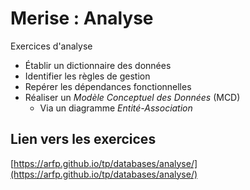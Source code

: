 # Merise : Analyse

Exercices d'analyse

- Établir un dictionnaire des données
- Identifier les règles de gestion
- Repérer les dépendances fonctionnelles
- Réaliser un *Modèle Conceptuel des Données* (MCD)
    - Via un diagramme *Entité-Association*

## Lien vers les exercices 

[https://arfp.github.io/tp/databases/analyse/](https://arfp.github.io/tp/databases/analyse/)
